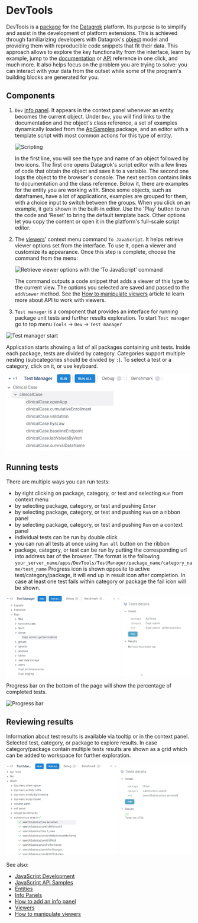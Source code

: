 # DevTools

DevTools is a [package](https://datagrok.ai/help/develop/#packages) for the [Datagrok](https://datagrok.ai)
platform. Its purpose is to simplify and assist in the development of platform extensions. This is achieved through
familiarizing developers with Datagrok's [object](https://datagrok.ai/help/datagrok/concepts/objects) model and providing them
with reproducible code snippets that fit their data. This approach allows to explore the key functionality from the
interface, learn by example, jump to the [documentation](https://datagrok.ai/help/)
or [API](https://datagrok.ai/js-api/) reference in one click, and much more. It also helps focus on the problem you are
trying to solve: you can interact with your data from the outset while some of the program's building blocks are
generated for you.

## Components

  1. `Dev` [info panel](https://datagrok.ai/help/explore/data-augmentation/info-panels).
     It appears in the context panel whenever an entity becomes the current object. Under `Dev`, you will find links to the documentation and the object's class reference, a set of examples dynamically loaded from the [ApiSamples](https://github.com/datagrok-ai/public/tree/master/packages/ApiSamples) package, and an editor with a template script with most common actions for this type of entity.

     ![Scripting](./gif/dev-tools-info-panel.gif)

     In the first line, you will see the type and name of an object followed by two icons. The first one opens Datagrok's script editor with a few lines of code that obtain the object and save it to a variable. The second one logs the object to the browser's console.
     The next section contains links to documentation and the class reference. Below it, there are examples for the entity you are working with. Since some objects, such as dataframes, have a lot of applications, examples are grouped for them, with a choice input to switch between the groups. When you click on an example, it gets shown in the built-in editor. Use the 'Play' button to run the code and 'Reset' to bring the default template back. Other options let you copy the content or open it in the platform's full-scale script editor.
  2. The [viewers](https://datagrok.ai/help/visualize/viewers)' context menu command `To JavaScript`.
     It helps retrieve viewer options set from the interface. To use it, open a viewer and customize its appearance. Once this step is complete, choose the command from the menu:

     ![Retrieve viewer options with the 'To JavaScript' command](./gif/dev-tools-viewer.gif)

     The command outputs a code snippet that adds a viewer of this type to the current view. The options you selected are saved and passed to the `addViewer` method. See the [How to manipulate viewers](https://datagrok.ai/help/develop/how-to/manipulate-viewers) article to learn more about API to work with viewers.

  3. `Test manager` is a component that provides an interface for running package unit tests and further results exploration.
   To start `Test manager` go to top menu `Tools` -> `Dev` -> `Test manager`

   ![Test manager start](./img/test-mngr-start.png)

   Application starts showing a list of all packages containing unit tests. Inside each package, tests
are divided by category. Categories support multiple nesting (subcategories should be divided by `:`).
To select a test or a category, click on it, or use keyboard.

![Tests list](./img/test-mngr-tests-list.png)

## Running tests

There are multiple ways you can run tests:

- by right clicking on package, category, or test and selecting `Run` from context menu
- by selecting package, category, or test and pushing `Enter`
- by selecting package, category, or test and pushing `Run` on a ribbon panel
- by selecting package, category, or test and pushing `Run` on a context panel
- individual tests can be run by double click
- you can run all tests at once using `Run all` button on the ribbon
- package, category, or test can be run by putting the corresponding url into address bar of the browser. The format is the following `your_server_name/apps/DevTools/TestManager/package_name/category_name/test_name`
 Progress icon is shown opposite to active test/category/package, it will end up in result icon after completion. In case at least one test fails within category or package the fail icon will be shown.

![Running tests](./img/running_tests.gif)

Progress bar on the bottom of the page will show the percentage of completed tests.

![Progress bar](./img/test_manager_progress_bar.png)

## Reviewing results

Information about test results is available via tooltip or in the context panel. Selected test, category, or package to explore results.
In case category/package contain multiple tests results are shown as a grid which can be added to workspace for further exploration.

![Test results](./img/test_results.gif)

See also:

- [JavaScript Development](https://datagrok.ai/help/develop)
- [JavaScript API Samples](https://public.datagrok.ai/js)
- [Entities](https://datagrok.ai/help/datagrok/concepts/objects)
- [Info Panels](https://datagrok.ai/help/explore/data-augmentation/info-panels)
- [How to add an info panel](https://datagrok.ai/help/develop/how-to/add-info-panel)
- [Viewers](https://datagrok.ai/help/visualize/viewers)
- [How to manipulate viewers](https://datagrok.ai/help/develop/how-to/manipulate-viewers)
